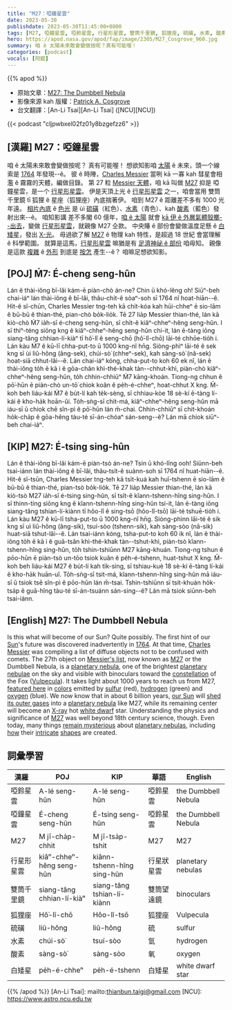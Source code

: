 ```yaml
---
title: "M27：啞鐘星雲"
date: 2023-05-30
publishdate: 2023-05-30T11:45:00+0800
tags: [M27, 啞鐘星雲, 啞鈴星雲, 行星形星雲, 雙筒千里鏡, 狐狸座, 硫磺, 水素, 酸素, 白矮星]
hero: https://apod.nasa.gov/apod/fap/image/2305/M27_Cosgrove_960.jpg
summary: 咱 ê 太陽未來敢會變做按呢？真有可能喔！
categories: [podcast]
vocals: [阿錕]
---
```


{{% apod %}}

- 原始文章：[M27: The Dumbbell Nebula](https://apod.nasa.gov/apod/ap230530.html)
- 影像來源 kah 版權：[Patrick A. Cosgrove](https://cosgrovescosmos.com/about)
- 台文翻譯：[An-Li Tsai][An-Li Tsai] ([NCU][NCU])

{{< podcast "cljpwbxel02fz01y8bzgefzz6" >}}

## [漢羅] M27：啞鐘星雲
咱 ê 太陽未來敢會變做按呢？
真有可能喔！
想欲知影咱 [太陽][Sun] ê 未來，頭一个線索是 [1764][1764] 年發現--ê。
彼 ê 時陣，[Charles Messier][Charles Messier] 當咧 kā 一寡 kah 彗星會相濫 ê 霧霧的天體，編做目錄。
第 27 粒 [Messier 天體][Messier's list]，咱 kā 叫做 [M27][M27 1] 抑是 啞鐘星雲，是一个 [行星形星雲][planetary nebula 1]。
伊是天頂上光 ê [行星形星雲][planetary nebulae] 之一，咱會當用 雙筒千里鏡 tī 狐狸 ê 星座（狐狸座）內底揣著伊。
咱到 M27 ê 距離差不多有 1000 光年遠。
[相片內底][featured here] ê [色光][colors] 是 ùi [硫磺][sulfur]（紅色）、[水素][hydrogen]（青色）、kah [酸素][oxygen]（藍色）發射出來--ê。
咱知影講 差不多閣 60 億年，[咱 ê 太陽][our Sun] 就會 [kā 伊 ê 外層氣體殼擲--出去][shed its outer gases]，變做 [行星形星雲][planetary nebula 2]，就親像 M27 仝款。
中央賰 ê 部份會變做溫度足懸 ê [白矮星][white dwarf]，發出 [X-光][X-ray]。
毋過欲了解 [M27][M27 2] ê 物理 kah 特性，是超過 18 世紀 會當理解 ê 科學範圍。
就算是這馬，[行星形星雲][planetary nebulas] 嘛猶是有 [足濟神祕 ê 部份][remain mysterious] 咱毋知。
親像是這款 [複雜][intricate] ê [外形][shapes] 到底是 [按怎][how] 產生--ê？
咱嘛足想欲知影。

## [POJ] Ḿ7: É-cheng seng-hûn
Lán ê thài-iông bī-lâi kám-ē piàn-chò án-ne?
Chin ū khó-lêng o͘h!
Siūⁿ-beh chai-iáⁿ lán thài-iông ê bī-lâi, thâu-chi̍t-ê sòaⁿ-soh sī 1764 nî hoat-hiān--ê.
Hit-ê sî-chūn, Charles Messier tng-teh kā chi̍t-kóa kah hūi-chheⁿ ē sio-lām ê bū-bū ê thian-thé, pian-chò bo̍k-lio̍k.
Tē 27 lia̍p Messier thian-thé, lán kā kiò-chò Ḿ7 ia̍h-sī é-cheng seng-hûn, sī chi̍t-ê kiâⁿ-chheⁿ-hêng seng-hûn.
I sī thiⁿ-téng siōng kng ê kiâⁿ-chheⁿ-hêng seng-hûn chi-it, lán ē-tàng iōng siang-tâng chhian-lí-kiàⁿ tī hô͘-lî ê seng-chō (hô͘-lî-chō) lāi-té chhōe-tio̍h i.
Lán kàu Ḿ7 ê kū-lī chha-put-to ū 1000 kng-nî hn̄g.
Siòng-phìⁿ lāi-té ê sek kng sī ùi liû-hông (âng-sek), chúi-sò͘ (chheⁿ-sek), kah sàng-sò͘ (nâ-sek) hoat-siā chhut-lâi--ê.
Lán chai-iáⁿ kóng, chha-put-to koh 60 ek nî, lán ê thài-iông to̍h ē kā i ê gōa-chân khì-thé-khak tàn--chhut-khì, piàn-chò kiâⁿ-chheⁿ-hêng seng-hûn, to̍h chhin-chhiūⁿ Ḿ7 kāng-khoán.
Tiong-ng chhun ê pō͘-hūn ē piàn-chò un-tō͘ chiok koân ê pe̍h-é-chheⁿ, hoat-chhut X kng.
M̄-koh beh liáu-kái Ḿ7 ê bu̍t-lí kah te̍k-sèng, sī chhiau-kòe 18 sè-kí ē-tàng lí-kái ê kho-ha̍k hoān-ûi.
To̍h-sǹg-sī chit-má, kiâⁿ-chheⁿ-hêng seng-hûn mā iáu-sī ū chiok chē sîn-pì ê pō͘-hūn lán m̄-chai.
Chhin-chhiūⁿ sī chit-khoán ho̍k-cha̍p ê gōa-hêng tàu-té sī-án-chóaⁿ sán-seng--ê?
Lán mā chiok siūⁿ-beh chai-iáⁿ.

## [KIP] M27: É-tsing sing-hûn
Lán ê thài-iông bī-lâi kám-ē piàn-tsò án-ne?
Tsin ū khó-lîng ooh!
Siūnn-beh tsai-iánn lán thài-iông ê bī-lâi, thâu-tsi̍t-ê suànn-soh sī 1764 nî huat-hiān--ê.
Hit-ê sî-tsūn, Charles Messier tng-teh kā tsi̍t-kuá kah huī-tshenn ē sio-lām ê bū-bū ê thian-thé, pian-tsò bo̍k-lio̍k.
Tē 27 lia̍p Messier thian-thé, lán kā kiò-tsò M27 ia̍h-sī é-tsing sing-hûn, sī tsi̍t-ê kîann-tshenn-hîng sing-hûn.
I sī thinn-tíng siōng kng ê kîann-tshenn-hîng sing-hûn tsi-it, lán ē-tàng iōng siang-tâng tshian-lí-kiànn tī hôo-lî ê sing-tsō (hôo-lî-tsō) lāi-té tshuē-tio̍h i.
Lán kàu M27 ê kū-lī tsha-put-to ū 1000 kng-nî hn̄g.
Siòng-phìnn lāi-té ê sik kng sī uì liû-hông (âng-sik), tsuí-sòo (tshenn-sik), kah sàng-sòo (nâ-sik) huat-siā tshut-lâi--ê.
Lán tsai-iánn kóng, tsha-put-to koh 60 ik nî, lán ê thài-iông to̍h ē kā i ê guā-tsân khì-thé-khak tàn--tshut-khì, piàn-tsò kîann-tshenn-hîng sing-hûn, to̍h tshin-tshiūnn M27 kāng-khuán.
Tiong-ng tshun ê pōo-hūn ē piàn-tsò un-tōo tsiok kuân ê pe̍h-é-tshenn, huat-tshut X kng.
M̄-koh beh liáu-kái M27 ê bu̍t-lí kah ti̍k-sìng, sī tshiau-kuè 18 sè-kí ē-tàng lí-kái ê kho-ha̍k huān-uî.
To̍h-sǹg-sī tsit-má, kîann-tshenn-hîng sing-hûn mā iáu-sī ū tsiok tsē sîn-pì ê pōo-hūn lán m̄-tsai.
Tshin-tshiūnn sī tsit-khuán ho̍k-tsa̍p ê guā-hîng tàu-té sī-án-tsuánn sán-sing--ê?
Lán mā tsiok siūnn-beh tsai-iánn.

## [English] M27: The Dumbbell Nebula
Is this what will become of our Sun?
Quite possibly.
The first hint of our [Sun][Sun]'s future was discovered inadvertently in [1764][1764].
At that time, [Charles Messier][Charles Messier] was compiling a list of diffuse objects not to be confused with comets.
The 27th object on [Messier's list][Messier's list], now known as [M27][M27 1] or the Dumbbell Nebula, is a [planetary nebula][planetary nebula 1], one of the brightest [planetary nebulae][planetary nebulae] on the sky and visible with binoculars toward the [constellation][constellation] of the Fox ([Vulpecula][Vulpecula]).
It takes light about 1000 years to reach us from M27, [featured here][featured here] in [colors][colors] emitted by [sulfur][sulfur] (red), [hydrogen][hydrogen] (green) and [oxygen][oxygen] (blue).
We now know that in about 6 billion years, [our Sun][our Sun] will [shed its outer gases][shed its outer gases] into a [planetary nebula][planetary nebula 2] like M27, while its remaining center will become an [X-ray][X-ray] hot [white dwarf][white dwarf] star.
Understanding the physics and significance of [M27][M27 2] was well beyond 18th century science, though.
Even today, many things [remain mysterious][remain mysterious] about [planetary nebulas][planetary nebulas], including [how][how] their [intricate][intricate] [shapes][shapes] are created.

## 詞彙學習

|漢羅|POJ|KIP|華語|English|
|-|-|-|-|-|
|啞鈴星雲|A-lé seng-hûn|A-lé seng-hûn|啞鈴星雲|the Dumbbell Nebula|
|啞鐘星雲|É-cheng seng-hûn|É-tsing seng-hûn|啞鈴星雲|the Dumbbell Nebula|
|M27|M jī-cha̍p-chhit|M jī-tsa̍p-tshit|M27|M27|
|行星形星雲|kiâⁿ-chheⁿ-hêng seng-hûn|kiânn-tshenn-hîng sing-hûn|行星狀星雲|planetary nebulas|
|雙筒千里鏡|siang-tâng chhian-lí-kiàⁿ|siang-tâng tshian-lí-kiànn|雙筒望遠鏡|binoculars|
|狐狸座|Hô͘-lî-chō|Hôo-lî-tsō|狐狸座|Vulpecula|
|硫磺|liû-hông|liû-hông|硫|sulfur|
|水素|chúi-sò͘|tsuí-sòo|氫|hydrogen|
|酸素|sàng-sò͘|sàng-sòo|氧|oxygen|
|白矮星|pe̍h-é-chheⁿ|pe̍h-é-tshenn|白矮星|white dwarf star|

{{% /apod %}}
[An-Li Tsai]: mailto:thianbun.taigi@gmail.com
[NCU]: https://www.astro.ncu.edu.tw

[copyright]: https://apod.nasa.gov/apod/fap/lib/about_apod.html#srapply
[License]: https://creativecommons.org/licenses/by/2.0/

[Sun]:https://solarsystem.nasa.gov/solar-system/sun/overview/
[1764]:https://en.wikipedia.org/wiki/1764
[Charles Messier]:https://en.wikipedia.org/wiki/Charles_Messier
[Messier's list]:http://www.seasky.org/astronomy/astronomy-messier.html
[M27 1]:https://apod.nasa.gov/apod/ap080626.html
[planetary nebula 1]:https://apod.nasa.gov/apod/planetary_nebulae.html
[planetary nebulae]:https://en.wikipedia.org/wiki/Planetary_nebula
[constellation]:https://spaceplace.nasa.gov/constellations/en/
[Vulpecula]:https://en.wikipedia.org/wiki/Vulpecula
[featured here]:https://cosgrovescosmos.com/projects/m27-the-dumbbell-nebula-reprocess
[colors]:https://www.startools.org/modules/composite/usage/popular-coloring
[sulfur]:https://youtu.be/mddfu3TXaRw
[hydrogen]:https://en.wikipedia.org/wiki/H-alpha
[oxygen]:https://periodic.lanl.gov/8.shtml
[our Sun]:https://apod.nasa.gov/apod/ap180926.html
[shed its outer gases]:https://en.wikipedia.org/wiki/Sun#After_core_hydrogen_exhaustion
[planetary nebula 2]:https://en.wikipedia.org/wiki/Planetary_nebula#Morphology
[X-ray]:https://science.nasa.gov/ems/11_xrays
[white dwarf]:https://apod.nasa.gov/apod/ap000910.html
[M27 2]:https://apod.nasa.gov/apod/ap100826.html
[remain mysterious]:https://s-media-cache-ak0.pinimg.com/originals/70/ce/c3/70cec30919aefe50ada3bd8e0e6239e6.jpg
[planetary nebulas]:https://apod.nasa.gov/apod/ap230416.html
[how]:https://en.wikipedia.org/wiki/Planetary_nebula#Current_issues_in_planetary_nebula_studies
[intricate]:https://apod.nasa.gov/apod/ap210425.html
[shapes]:https://apod.nasa.gov/apod/ap200721.html
